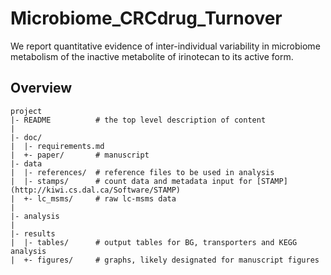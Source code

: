 # Microbiome_CRCdrug_Turnover
We report quantitative evidence of inter-individual variability in microbiome metabolism of the inactive metabolite of irinotecan to its active form.


Overview
--------

    project
    |- README          # the top level description of content
    |
    |- doc/   
    |  |- requirements.md         
    |  +- paper/       # manuscript
    |- data            
    |  |- references/  # reference files to be used in analysis
    |  |- stamps/      # count data and metadata input for [STAMP](http://kiwi.cs.dal.ca/Software/STAMP) 
    |  +- lc_msms/     # raw lc-msms data
    |
    |- analysis
    |
    |- results         
    |  |- tables/      # output tables for BG, transporters and KEGG analysis
    |  +- figures/     # graphs, likely designated for manuscript figures
   
